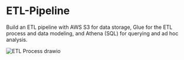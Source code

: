 # ETL-Pipeline
Build an ETL pipeline with AWS S3 for data storage, Glue for the ETL process and data modeling, and Athena (SQL) for querying and ad hoc analysis.


![ETL Process drawio](https://github.com/user-attachments/assets/331764d6-a69a-409d-bf74-135830514f6e)
